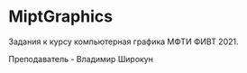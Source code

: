 # MiptGraphics

Задания к курсу компьютерная графика МФТИ ФИВТ 2021. 

Преподаватель - Владимир Широкун

